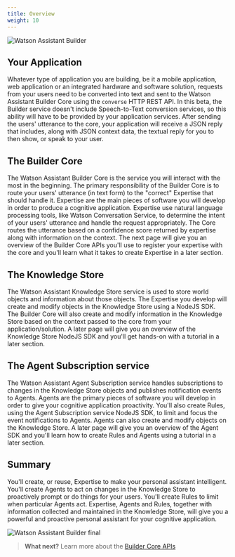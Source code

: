 ```yaml
---
title: Overview
weight: 10
---
```

![Watson Assistant Builder ]({{site.baseurl}}/images/wpa_overview.png)

## Your Application

Whatever type of application you are building, be it a mobile application, web application or an integrated hardware and software solution, requests from your users need to be converted into text and sent to the Watson Assistant Builder Core using the `converse` HTTP REST API.  In this beta, the Builder service doesn't include Speech-to-Text conversion services, so this ability will have to be provided by your application services.  After sending the users' utterance to the core, your application will receive a JSON reply that includes, along with JSON context data, the textual reply for you to then show, or speak to your user.

## The Builder Core

The Watson Assistant Builder Core is the service you will interact with the most in the beginning.  The primary responsibility of the Builder Core is to route your users' utterance (in text form) to the "correct" Expertise that should handle it.  Expertise are the main pieces of software you will develop in order to produce a cognitive application.  Expertise use natural language processing tools, like Watson Conversation Service, to determine the intent of your users' utterance and handle the request appropriately.  The Core routes the utterance based on a confidence score returned by expertise along with information on the context.  The next page will give you an overview of the Builder Core APIs you'll use to register your expertise with the core and you'll learn what it takes to create Expertise in a later section.

## The Knowledge Store

The Watson Assistant Knowledge Store service is used to store world objects and information about those objects.  The Expertise you develop will create and modify objects in the Knowledge Store using a NodeJS SDK.  The Builder Core will also create and modify information in the Knowledge Store based on the context passed to the core from your application/solution.  A later page will give you an overview of the Knowledge Store NodeJS SDK and you'll get hands-on with a tutorial in a later section. 

## The Agent Subscription service

The Watson Assistant Agent Subscription service handles subscriptions to changes in the Knowledge Store objects and publishes notification events to Agents.  Agents are the primary pieces of software you will develop in order to give your cognitive application proactivity.  You'll also create Rules, using the Agent Subscription service NodeJS SDK, to limit and focus the event notifications to Agents.  Agents can also create and modify objects on the Knowledge Store.  A later page will give you an overview of the Agent SDK and you'll learn how to create Rules and Agents using a tutorial in a later section.

## Summary

You'll create, or reuse, Expertise to make your personal assistant intelligent.  You'll create Agents to act on changes in the Knowledge Store to proactively prompt or do things for your users.  You'll create Rules to limit when particular Agents act.  Expertise, Agents and Rules, together with information collected and maintained in the Knowledge Store, will give you a powerful and proactive personal assistant for your cognitive application. 

![Watson Assistant Builder final]({{site.baseurl}}/images/wpa_overview2.png)

>**What next?**  Learn more about the [Builder Core APIs]({{site.baseurl}}/understand-service/core) 
